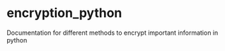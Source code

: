 # encryption_python

Documentation for different methods to encrypt important information in python
